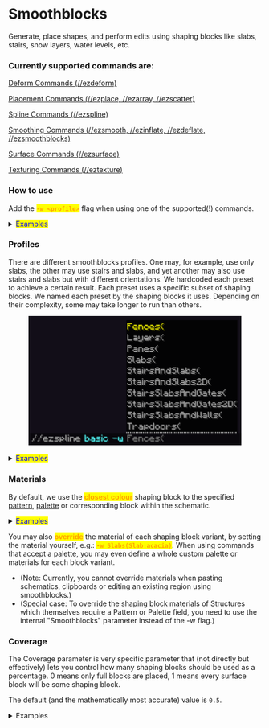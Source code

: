 # Smoothblocks

Generate, place shapes, and perform edits using shaping blocks like slabs, stairs, snow layers, water levels, etc.

### Currently supported commands are:

[Deform Commands (//ezdeform)](../commands/deformation.md)

[Placement Commands (//ezplace, //ezarray, //ezscatter)](../commands/placement/)

[Spline Commands (//ezspline)](../commands/spline/)

[Smoothing Commands (//ezsmooth, //ezinflate, //ezdeflate, //ezsmoothblocks)](../commands/smoothing.md)

[Surface Commands (//ezsurface)](../commands/surface.md)

[Texturing Commands (//eztexture)](../commands/texturing.md)

### How to use

Add the <mark style="color:orange;">**`-w <profile>`**</mark> flag when using one of the supported(!) commands.

<details>

<summary><mark style="color:blue;">Examples</mark></summary>

Comparing generating a noise spline with and without the SlabsOnly profile.

* `//ezspline noise ##grayscale 20`

- `//ezspline noise ##grayscale 20`` `<mark style="color:orange;">**`-w Slabs`**</mark>

![](../.gitbook/assets/Smoothblocks_example3.gif)



Comparing pasting a rotated mushroom schematic with and without the SlabsOnly profile.

* `//ezplace Clipboard Aim`
* `//ezplace Clipboard Aim`` `<mark style="color:orange;">**`-w Slabs`**</mark>

![](../.gitbook/assets/Smoothblocks_example5.gif)

</details>

### Profiles

There are different smoothblocks profiles. One may, for example, use only slabs, the other may use stairs and slabs, and yet another may also use stairs and slabs but with different orientations. We hardcoded each preset to achieve a certain result. Each preset uses a specific subset of shaping blocks. We named each preset by the shaping blocks it uses. Depending on their complexity, some may take longer to run than others.

<figure><img src="../.gitbook/assets/Smoothblocks_example13.png" alt=""><figcaption></figcaption></figure>

<details>

<summary><mark style="color:blue;">Examples</mark></summary>

Comparing <mark style="color:blue;">**`//ezspline 3d ch smooth_sandstone -w <profile>`**</mark>

No smoothblocks\
![](../.gitbook/assets/Smoothblocks_example11.png)\


-w Slabs\
![](../.gitbook/assets/Smoothblocks_example10.png)\


-w SlabsAndStairs\
![](../.gitbook/assets/Smoothblocks_example9.png)\


-w SlabsAndStairs2D\
![](../.gitbook/assets/Smoothblocks_example8.png)\


-w Layers\
![](../.gitbook/assets/Smoothblocks_example7.png)

</details>

### Materials

By default, we use the <mark style="color:orange;">**closest colour**</mark> shaping block to the specified [pattern](https://worldedit.enginehub.org/en/latest/usage/general/patterns/), [palette](../palettes/palettes-explained.md) or corresponding block within the schematic.

<details>

<summary><mark style="color:blue;">Examples</mark></summary>

If you generate a [Structure](../commands/placement/available-structures.md) (e.g. an [Icosphere](../commands/placement/available-structures.md#icosphere-ic)) using the pattern <mark style="color:blue;">**`clay`**</mark> using the <mark style="color:blue;">**`Slabs`**</mark> smoothblocks profile. Then, since there is no clay slab, it will use the slab variant that is **closest in colour** (determined using the default minecraft textures), which for clay would be a stone slab.

![](../.gitbook/assets/Smoothblocks_example1.png)\


Another example: ezEdits determined\
\- `deepslate_tile_slab` as the closest slab to `gray_concrete`\
\- `smooth_quartz_slab` as the closest slab to `white_wool`\
(The original schematic does not contain `deepslate_tile` or `smooth_quartz`)

![](../.gitbook/assets/Smoothblocks_example12.png)

</details>

You may also <mark style="color:orange;">**override**</mark> the material of each shaping block variant, by setting the material yourself, e.g.: <mark style="color:orange;">**`-w Slabs(Slab:acacia)`**</mark>. When using commands that accept a palette, you may even define a whole custom palette or materials for each block variant.

* (Note: Currently, you cannot override materials when pasting schematics, clipboards or editing an existing region using smoothblocks.)
* (Special case: To override the shaping block materials of Structures which themselves require a Pattern or Palette field, you need to use the internal "Smoothblocks" parameter instead of the -w flag.)

### Coverage

The Coverage parameter is very specific parameter that (not directly but effectively) lets you control how many shaping blocks should be used as a percentage. 0 means only full blocks are placed, 1 means every surface block will be some shaping block.

The default (and the mathematically most accurate) value is `0.5`.

<details>

<summary>Examples</summary>

Gif going from `Coverage:0.0` to `Coverage:1.0`.\
![](../.gitbook/assets/Smoothblocks_example14.gif)

Example Command: `//ezspline basic clay 15 -w SSW(C:0.5)`



Another comparison between `C:0.5` and `C:1.0`:

<div><figure><img src="../.gitbook/assets/Smoothblocks_example16.png" alt=""><figcaption><p>Coverage:0.5</p></figcaption></figure> <figure><img src="../.gitbook/assets/Smoothblocks_example15.png" alt=""><figcaption><p>Coverage:1.0</p></figcaption></figure></div>

Note how 0.5 creates smoother and more faithful contours, while 1.0 places the stair at every possible corner block, sacrificing accuracy, but looking nice with Minecraft's default shading.



</details>
